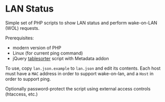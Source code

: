 LAN Status
==========

Simple set of PHP scripts to show LAN status and perform wake-on-LAN (WOL) requests.

Prerequisites:
- modern version of PHP
- Linux (for current ping command)
- jQuery [tablesorter](http://tablesorter.com/) script with Metadata addon

To use, copy `lan.json.example` to `lan.json` and edit its contents. Each host must have a `MAC` address in order to support wake-on-lan, and a `Host` in order to support ping.

Optionally password-protect the script using external access controls (htaccess, etc.)
